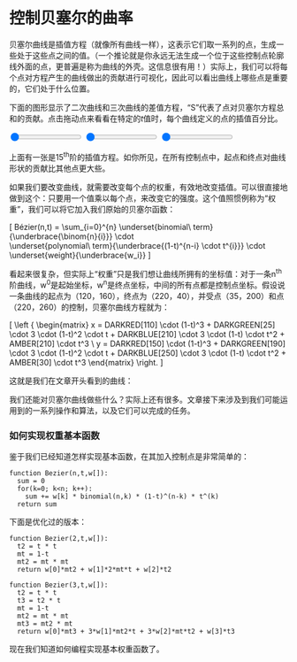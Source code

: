 # 控制贝塞尔的曲率

贝塞尔曲线是插值方程（就像所有曲线一样），这表示它们取一系列的点，生成一些处于这些点之间的值。（一个推论就是你永远无法生成一个位于这些控制点轮廓线外面的点，更普遍是称为曲线的外壳。这信息很有用！）实际上，我们可以将每个点对方程产生的曲线做出的贡献进行可视化，因此可以看出曲线上哪些点是重要的，它们处于什么位置。

下面的图形显示了二次曲线和三次曲线的差值方程，“S”代表了点对贝塞尔方程总和的贡献。点击拖动点来看看在特定的<i>t</i>值时，每个曲线定义的点的插值百分比。

<div class="figure">
  <graphics-element title="二次插值" src="./lerp.js" data-degree="3">
    <input type="range" min="0" max="1" step="0.01" value="0" class="slide-control">
  </graphics-element>

  <graphics-element title="三次插值" src="./lerp.js" data-degree="4">
    <input type="range" min="0" max="1" step="0.01" value="0" class="slide-control">
  </graphics-element>

  <graphics-element title="15次插值" src="./lerp.js" data-degree="15">
    <input type="range" min="0" max="1" step="0.01" value="0" class="slide-control">
  </graphics-element>
</div>

上面有一张是15<sup>th</sup>阶的插值方程。如你所见，在所有控制点中，起点和终点对曲线形状的贡献比其他点更大些。

如果我们要改变曲线，就需要改变每个点的权重，有效地改变插值。可以很直接地做到这个：只要用一个值乘以每个点，来改变它的强度。这个值照惯例称为“权重”，我们可以将它加入我们原始的贝塞尔函数：

\[
  Bézier(n,t) = \sum_{i=0}^{n}
                \underset{binomial\ term}{\underbrace{\binom{n}{i}}}
                \cdot\
                \underset{polynomial\ term}{\underbrace{(1-t)^{n-i} \cdot t^{i}}}
                \cdot\
                \underset{weight}{\underbrace{w_i}}
\]

看起来很复杂，但实际上“权重”只是我们想让曲线所拥有的坐标值：对于一条n<sup>th</sup>阶曲线，w<sup>0</sup>是起始坐标，w<sup>n</sup>是终点坐标，中间的所有点都是控制点坐标。假设说一条曲线的起点为（120，160），终点为（220，40），并受点（35，200）和点（220，260）的控制，贝塞尔曲线方程就为：

\[
\left \{ \begin{matrix}
  x = DARKRED[110] \cdot (1-t)^3 + DARKGREEN[25] \cdot 3 \cdot (1-t)^2 \cdot t + DARKBLUE[210] \cdot 3 \cdot (1-t) \cdot t^2 + AMBER[210] \cdot t^3 \\
  y = DARKRED[150] \cdot (1-t)^3 + DARKGREEN[190] \cdot 3 \cdot (1-t)^2 \cdot t + DARKBLUE[250] \cdot 3 \cdot (1-t) \cdot t^2 + AMBER[30] \cdot t^3
\end{matrix} \right.
\]

这就是我们在文章开头看到的曲线：

<Graphic title="我们的三次贝塞尔曲线" setup={this.drawCubic} draw={this.drawCurve}/>

我们还能对贝塞尔曲线做些什么？实际上还有很多。文章接下来涉及到我们可能运用到的一系列操作和算法，以及它们可以完成的任务。

<div class="howtocode">

### 如何实现权重基本函数

鉴于我们已经知道怎样实现基本函数，在其加入控制点是非常简单的：

```
function Bezier(n,t,w[]):
  sum = 0
  for(k=0; k<n; k++):
    sum += w[k] * binomial(n,k) * (1-t)^(n-k) * t^(k)
  return sum
```

下面是优化过的版本：

```
function Bezier(2,t,w[]):
  t2 = t * t
  mt = 1-t
  mt2 = mt * mt
  return w[0]*mt2 + w[1]*2*mt*t + w[2]*t2

function Bezier(3,t,w[]):
  t2 = t * t
  t3 = t2 * t
  mt = 1-t
  mt2 = mt * mt
  mt3 = mt2 * mt
  return w[0]*mt3 + 3*w[1]*mt2*t + 3*w[2]*mt*t2 + w[3]*t3
```

现在我们知道如何编程实现基本权重函数了。

</div>
